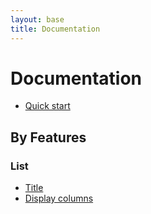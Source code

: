 ```yaml
---
layout: base
title: Documentation
---
```


# Documentation

* [Quick start](documentation/quick-start.html)

## By Features

### List

* [Title](documentation/list.html#title)
* [Display columns](documentation/list.html#display)

